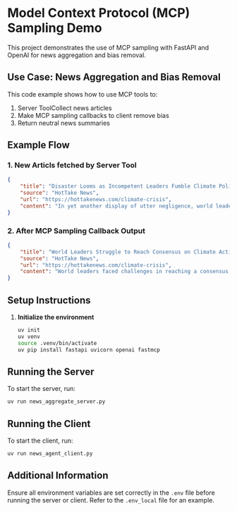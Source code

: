 # Model Context Protocol (MCP) Sampling Demo

This project demonstrates the use of MCP sampling with FastAPI and OpenAI for news aggregation and bias removal.

## Use Case: News Aggregation and Bias Removal

This code example shows how to use MCP tools to:
1. Server ToolCollect news articles
2. Make MCP sampling callbacks to client remove bias
3. Return neutral news summaries

## Example Flow

### 1. New Articls fetched by Server Tool 
```json
{
    "title": "Disaster Looms as Incompetent Leaders Fumble Climate Policy",
    "source": "HotTake News",
    "url": "https://hottakenews.com/climate-crisis",
    "content": "In yet another display of utter negligence, world leaders failed to reach a consensus on climate action, dooming future generations to a planet in crisis."
}
```

### 2. After MCP Sampling Callback Output
```json
{
    "title": "World Leaders Struggle to Reach Consensus on Climate Action",
    "source": "HotTake News",
    "url": "https://hottakenews.com/climate-crisis",
    "content": "World leaders faced challenges in reaching a consensus on climate policy during recent discussions, raising concerns about the potential impact on future generations regarding environmental issues."
}
```

## Setup Instructions

1. **Initialize the environment**
   ```bash
   uv init
   uv venv
   source .venv/bin/activate
   uv pip install fastapi uvicorn openai fastmcp
   ```

## Running the Server

To start the server, run:
```bash
uv run news_aggregate_server.py
```

## Running the Client

To start the client, run:
```bash
uv run news_agent_client.py
```

## Additional Information

Ensure all environment variables are set correctly in the `.env` file before running the server or client. Refer to the `.env_local` file for an example.
